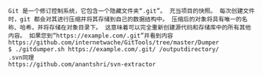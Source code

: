 	Git 是一个修订控制系统，它包含一个隐藏文件夹“.git”。 充当项目的快照。 每次创建文件时，git 都会对其进行压缩并将其存储到自己的数据结构中。 压缩后的对象将具有唯一的名称、哈希，并将存储在对象目录下。 这意味着可以完全重新创建源代码和存储库中的所有其他内容。 如果您到“https://example.com/.git”并看到内容
	https://github.com/internetwache/GitTools/tree/master/Dumper
	$ ./gitdumper.sh https://example.com/.git/ /outputdirectory/
	.svn同理
	https://github.com/anantshri/svn-extractor